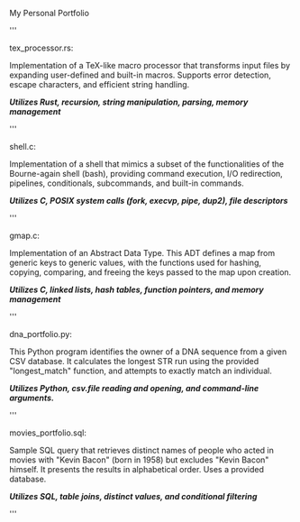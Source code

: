 My Personal Portfolio

'''

tex_processor.rs:

Implementation of a TeX-like macro processor that transforms input files by expanding user-defined and built-in macros. Supports error detection, escape characters, and efficient string handling.

***Utilizes Rust, recursion, string manipulation, parsing, memory management***

'''

shell.c:

Implementation of a shell that mimics a subset of the functionalities of the Bourne-again shell (bash), providing command execution, I/O redirection, pipelines, conditionals, subcommands, and built-in commands.

***Utilizes C, POSIX system calls (fork, execvp, pipe, dup2), file descriptors***

'''

gmap.c:

Implementation of an Abstract Data Type. This ADT defines a map from generic keys to generic values, with the functions used for hashing, copying, comparing, and freeing the keys passed to the map upon creation.

***Utilizes C, linked lists, hash tables, function pointers, and memory management***

'''

dna_portfolio.py:

This Python program identifies the owner of a DNA sequence from a given CSV database. It calculates the longest STR run using the provided "longest_match" function, and attempts to exactly match an individual.

***Utilizes Python, csv.file reading and opening, and command-line arguments.***

'''

movies_portfolio.sql:

Sample SQL query that retrieves distinct names of people who acted in movies with "Kevin Bacon" (born in 1958) but excludes "Kevin Bacon" himself. It presents the results in alphabetical order. Uses a provided database.

***Utilizes SQL, table joins, distinct values, and conditional filtering***

'''
